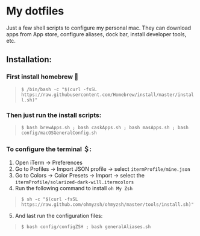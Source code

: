 # My dotfiles

Just a few shell scripts to configure my personal mac. They can download apps from App store, configure aliases, dock bar, install developer tools, etc. 

## Installation:

### First install **homebrew** 🍺

> ```$ /bin/bash -c "$(curl -fsSL https://raw.githubusercontent.com/Homebrew/install/master/install.sh)"```

### Then just run the install scripts:

> ```$ bash brewApps.sh ; bash caskApps.sh ; bash masApps.sh ; bash config/macOSGeneralConfig.sh```

### To configure the **terminal** ＄:

1. Open iTerm -> Preferences 
2. Go to Profiles -> Import JSON profile -> select `itermProfile/mine.json`
3. Go to Colors -> Color Presets -> Import -> select the `itermProfile/solarized-dark-will.itermcolors`
4. Run the following command to install `oh My Zsh`
> ```$ sh -c "$(curl -fsSL https://raw.github.com/ohmyzsh/ohmyzsh/master/tools/install.sh)" ```
5. And last run the configuration files:
> ```$ bash config/configZSH ; bash generalAliases.sh```


